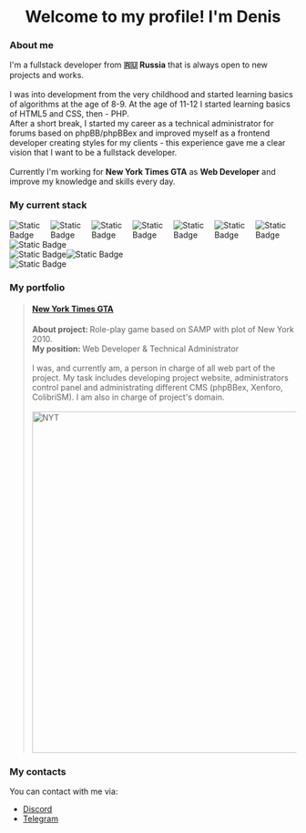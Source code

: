 <h1 align='center'>Welcome to my profile! I'm Denis</h1>
<h3>About me</h3>
I'm a fullstack developer from <b>🇷🇺 Russia</b> that is always open to new projects and works. <br /><br />
I was into development from the very childhood and started learning basics of algorithms at the age of 8-9. At the age of 11-12 I started learning basics of HTML5 and CSS, then - PHP. <br />
After a short break, I started my career as a technical administrator for forums based on phpBB/phpBBex and improved myself as a frontend developer creating styles for my clients - this experience gave me a clear vision that I want to be a fullstack developer. <br />
<br />Currently I'm working for <b>New York Times GTA</b> as <b>Web Developer</b> and improve my knowledge and skills every day. <br />

<h3>My current stack</h3>
<div style='display: flex'><img alt="Static Badge" src="https://img.shields.io/badge/Frontend-gray?style=flat-square&logo=html5&logoColor=%23E34F26&label=HTML5&labelColor=black"> <img alt="Static Badge" src="https://img.shields.io/badge/Frontend-gray?style=flat-square&logo=css&logoColor=%23663399&label=CSS&labelColor=black"> <img alt="Static Badge" src="https://img.shields.io/badge/Frontend-gray?style=flat-square&logo=javascript&logoColor=%23F7DF1E&label=JavaScript&labelColor=black"> <img alt="Static Badge" src="https://img.shields.io/badge/Frontend-gray?style=flat-square&logo=react&logoColor=%2361DAFB&label=React&labelColor=black"> <img alt="Static Badge" src="https://img.shields.io/badge/Frontend-gray?style=flat-square&logo=nextdotjs&logoColor=white&label=Next.JS&labelColor=black"> <img alt="Static Badge" src="https://img.shields.io/badge/Frontend-gray?style=flat-square&logo=tailwindcss&logoColor=%2306B6D4&label=Tailwind%20CSS&labelColor=black"> <img alt="Static Badge" src="https://img.shields.io/badge/Frontend-gray?style=flat-square&logo=bootstrap&logoColor=%237952B3&label=Bootstrap&labelColor=black"></div>
<div style='display: flex'><img alt="Static Badge" src="https://img.shields.io/badge/Backend-gray?style=flat-square&logo=go&logoColor=%2300ADD8&label=Golang&labelColor=black"></div>
<div style='display: flex'><img alt="Static Badge" src="https://img.shields.io/badge/Database-gray?style=flat-square&logo=mysql&logoColor=%234479A1&label=MySQL&labelColor=black"><img alt="Static Badge" src="https://img.shields.io/badge/Database-gray?style=flat-square&logo=postgresql&logoColor=%234169E1&label=PostgreSQL&labelColor=black"></div>
<div style='display: flex'><img alt="Static Badge" src="https://img.shields.io/badge/Telegram%2FDiscord%2FVK%20bots-gray?style=flat-square&logo=python&logoColor=%233776AB&label=Python&labelColor=black"></div>

<h3>My portfolio</h3>
<blockquote>
  <h4><a href='https://newyork-gta.online/'>New York Times GTA</a></h4>
  <b>About project: </b>Role-play game based on SAMP with plot of New York 2010.<br />
  <b>My position: </b>Web Developer & Technical Administrator <br /><br />
  I was, and currently am, a person in charge of all web part of the project. My task includes developing project website, administrators control panel and administrating different CMS (phpBBex, Xenforo, ColibriSM). I am also in charge of project's domain.<br /><br />
  <img alt='NYT' src='https://i.imgur.com/jJ4LgVp.png' width='600' height='auto' />
</blockquote>

<h3>My contacts</h3>
You can contact with me via: <br />
<ul>
<li><a href='https://discordapp.com/users/1028296457779937320'>Discord</a></li>
<li><a href='https://t.me/d4riuszzs'>Telegram</a></li>
</ul>
